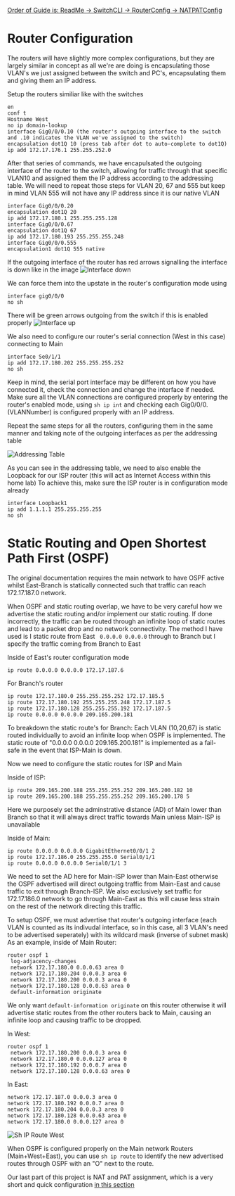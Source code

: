 [Order of Guide is: ReadMe -> SwitchCLI -> RouterConfig -> NATPATConfig](https://github.com/BYeungCyberSec/CiscoPTProject/blob/main/README.md)

<h1>Router Configuration</h1>

The routers will have slightly more complex configurations, but they are largely similar in concept as all we're are doing is encapsulating those VLAN's we just assigned between the switch and PC's, encapsulating them and giving them an IP address.

Setup the routers similiar like with the switches
```
en
conf t
Hostname West
no ip domain-lookup
interface Gig0/0/0.10 (the router's outgoing interface to the switch and .10 indicates the VLAN we've assigned to the switch)
encapsulation dot1Q 10 (press tab after dot to auto-complete to dot1Q)
ip add 172.17.176.1 255.255.252.0
```

After that series of commands, we have encapulsated the outgoing interface of the router to the switch, allowing for traffic through that specific VLAN10 and assigned them the IP address according to the addressing table.
We will need to repeat those steps for VLAN 20, 67 and 555 but keep in mind VLAN 555 will not have any IP address since it is our native VLAN

```
interface Gig0/0/0.20
encapsulation dot1Q 20
ip add 172.17.180.1 255.255.255.128
interface Gig0/0/0.67
encapsulation dot1Q 67
ip add 172.17.180.193 255.255.255.248
interface Gig0/0/0.555
encapsulation1 dot1Q 555 native
```
If the outgoing interface of the router has red arrows signalling the interface is down like in the image
![Interface down](https://github.com/BYeungCyberSec/CiscoPTProject/assets/150320582/d6b57c9b-b99b-4b62-aab2-7dfb38e52676)

We can force them into the upstate in the router's configuration mode using 
```
interface gig0/0/0
no sh
```
There will be green arrows outgoing from the switch if this is enabled properly
![Interface up](https://github.com/BYeungCyberSec/CiscoPTProject/assets/150320582/1cf0524f-eb97-4190-b782-ddbe6328d1cc)

We also need to configure our router's serial connection (West in this case) connecting to Main
```
interface Se0/1/1
ip add 172.17.180.202 255.255.255.252
no sh
```
Keep in mind, the serial port interface may be different on how you have connected it, check the connection and change the interface if needed.
Make sure all the VLAN connections are configured properly by entering the router's enabled mode, using ```sh ip int``` and checking each Gig0/0/0.(VLANNumber) is configured properly with an IP address.

Repeat the same steps for all the routers, configuring them in the same manner and taking note of the outgoing interfaces as per the addressing table

![Addressing Table](https://github.com/BYeungCyberSec/CiscoPTProject/assets/150320582/8ad81733-235c-4110-8736-2d130a5d00f6)

As you can see in the addressing table, we need to also enable the Loopback for our ISP router (this will act as Internet Access within this home lab)
To achieve this, make sure the ISP router is in configuration mode already 
```
interface Loopback1
ip add 1.1.1.1 255.255.255.255
no sh
```
<h1>Static Routing and Open Shortest Path First (OSPF)</h1>

The original documentation requires the main network to have OSPF active whilst East-Branch is statically connected such that traffic can reach 172.17.187.0 network.

When OSPF and static routing overlap, we have to be very careful how we advertise the static routing and/or implement our static routing. If done incorrectly, the traffic can be routed through an infinite loop of static routes and lead to a packet drop and no network connectivity.
The method I have used is I static route from East ``` 0.0.0.0 0.0.0.0``` through to Branch but I specify the traffic coming from Branch to East

Inside of East's router configuration mode
``` 
ip route 0.0.0.0 0.0.0.0 172.17.187.6
```

For Branch's router
```
ip route 172.17.180.0 255.255.255.252 172.17.185.5
ip route 172.17.180.192 255.255.255.248 172.17.187.5
ip route 172.17.180.128 255.255.255.192 172.17.187.5
ip route 0.0.0.0 0.0.0.0 209.165.200.181
```
To breakdown the static route's for Branch:
Each VLAN (10,20,67) is static routed individually to avoid an infinite loop when OSPF is implemented.
The static route of "0.0.0.0 0.0.0.0 209.165.200.181" is implemented as a fail-safe in the event that ISP-Main is down.

Now we need to configure the static routes for ISP and Main

Inside of ISP:
```
ip route 209.165.200.188 255.255.255.252 209.165.200.182 10
ip route 209.165.200.188 255.255.255.252 209.165.200.178 5
```
Here we purposely set the adminstrative distance (AD) of Main lower than Branch so that it will always direct traffic towards Main unless Main-ISP is unavailable

Inside of Main:

```
ip route 0.0.0.0 0.0.0.0 GigabitEthernet0/0/1 2
ip route 172.17.186.0 255.255.255.0 Serial0/1/1 
ip route 0.0.0.0 0.0.0.0 Serial0/1/1 3
```
We need to set the AD here for Main-ISP lower than Main-East otherwise the OSPF advertised will direct outgoing traffic from Main-East and cause traffic to exit through Branch-ISP. We also exclusively set traffic for 172.17.186.0 network to go through Main-East as this will cause less strain on the rest of the network directing this traffic.

To setup OSPF, we must advertise that router's outgoing interface (each VLAN is counted as its indivudal interface, so in this case, all 3 VLAN's need to be advertised seperately) with its wildcard mask (inverse of subnet mask)
As an example, inside of Main Router:
```
router ospf 1
 log-adjacency-changes
 network 172.17.180.0 0.0.0.63 area 0
 network 172.17.180.204 0.0.0.3 area 0
 network 172.17.180.200 0.0.0.3 area 0
 network 172.17.180.128 0.0.0.63 area 0
 default-information originate
```
We only want ```default-information originate``` on this router otherwise it will advertise static routes from the other routers back to Main, causing an infinite loop and causing traffic to be dropped.

In West:
```
router ospf 1
 network 172.17.180.200 0.0.0.3 area 0
 network 172.17.180.0 0.0.0.127 area 0
 network 172.17.180.192 0.0.0.7 area 0
 network 172.17.180.128 0.0.0.63 area 0
```
In East:
```
network 172.17.187.0 0.0.0.3 area 0
network 172.17.180.192 0.0.0.7 area 0
network 172.17.180.204 0.0.0.3 area 0
network 172.17.180.128 0.0.0.63 area 0
network 172.17.180.0 0.0.0.127 area 0
```

![Sh IP Route West](https://github.com/BYeungCyberSec/CiscoPTProject/assets/150320582/bf8eb15c-34b3-4f0b-91fe-19a8fc45ddcb)

When OSPF is configured properly on the Main network Routers (Main+West+East), you can use ```sh ip route``` to identify the new advertised routes through OSPF with an "O" next to the route.

Our last part of this project is NAT and PAT assignment, which is a very short and quick configuration [in this section](https://github.com/BYeungCyberSec/CiscoPTProject/blob/main/NATPATConfig.md)


